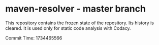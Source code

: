 # maven-resolver - master branch

This repository contains the frozen state of the repository.
Its history is cleared. It is used only for static code
analysis with Codacy.

Commit Time: 1734465566